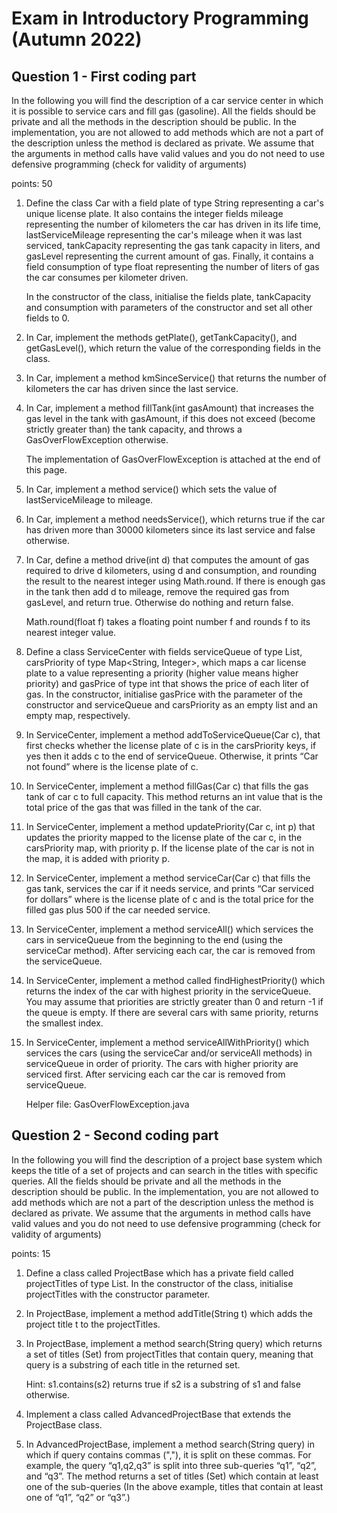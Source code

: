 # Exam in Introductory Programming (Autumn 2022)
## Question 1 - First coding part
In the following you will find the description of a car service center in which it is possible to service cars and fill gas (gasoline). All the fields should be private and all the methods in the description should be public. In the implementation, you are not allowed to add methods which are not a part of the description unless the method is declared as private. We assume that the arguments in method calls have valid values and you do not need to use defensive programming (check for validity of arguments)  

points: 50

1. Define the class Car with a field plate of type String representing a car's unique license plate. It also contains the integer fields mileage representing the number of kilometers the car has driven in its life time, lastServiceMileage representing the car's mileage when it was last serviced, tankCapacity representing the gas tank capacity in liters, and gasLevel representing the current amount of gas. Finally, it contains a field consumption of type float representing the number of liters of gas the car consumes per kilometer driven. 

    In the constructor of the class, initialise the fields plate, tankCapacity and consumption with parameters of the constructor and set all other fields to 0.

2. In Car, implement the methods getPlate(), getTankCapacity(), and getGasLevel(), which return the value of the corresponding fields in the class.

3. In Car, implement a method kmSinceService() that returns the number of kilometers the car has driven since the last service.

4. In Car, implement a method fillTank(int gasAmount) that increases the gas level in the tank with gasAmount, if this does not exceed (become strictly greater than) the tank capacity, and throws a GasOverFlowException otherwise. 

    The implementation of GasOverFlowException is attached at the end of this page.

5. In Car, implement a method service() which sets the value of lastServiceMileage to mileage.

6. In Car, implement a method needsService(), which returns true if the car has driven more than 30000 kilometers since its last service and false otherwise.

7. In Car, define a method drive(int d) that computes the amount of gas required to drive d kilometers, using d and consumption, and rounding the result to the nearest integer using Math.round. If there is enough gas in the tank then add d to mileage, remove the required gas from gasLevel, and return true. Otherwise do nothing and return false.

    Math.round(float f) takes a floating point number f and rounds f to its nearest integer value.

8. Define a class ServiceCenter with fields serviceQueue of type List<Car>, carsPriority of type Map<String, Integer>, which maps a car license plate to a value representing a priority (higher value means higher priority) and gasPrice of type int that shows the price of each liter of gas. In the constructor, initialise gasPrice with the parameter of the constructor and serviceQueue and carsPriority as an empty list and an empty map, respectively.

9. In ServiceCenter, implement a method addToServiceQueue(Car c), that first checks whether the license plate of c is in the carsPriority keys, if yes then it adds c to the end of serviceQueue. Otherwise, it prints “Car <license plate> not found” where <license plate> is the license plate of c.

10. In ServiceCenter, implement a method fillGas(Car c) that fills the gas tank of car c to full capacity. This method returns an int value that is the total price of the gas that was filled in the tank of the car. 

11. In ServiceCenter, implement a method updatePriority(Car c, int p) that updates the priority mapped to the license plate of the car c, in the carsPriority map, with priority p. If the license plate of the car is not in the map, it is added with priority p.

12. In ServiceCenter, implement a method serviceCar(Car c) that fills the gas tank, services the car if it needs service, and prints “Car <license plate> serviced for <price> dollars” where <license plate> is the license plate of c and <price> is the total price for the filled gas plus 500 if the car needed service.

13. In ServiceCenter, implement a method serviceAll() which services the cars in serviceQueue from the beginning to the end (using the serviceCar method). After servicing each car, the car is removed from the serviceQueue.

14. In ServiceCenter, implement a method called findHighestPriority() which returns the index of the car with highest priority in the serviceQueue. You may assume that priorities are strictly greater than 0 and return -1 if the queue is empty. If there are several cars with same priority, returns the smallest index.

15. In ServiceCenter, implement a method serviceAllWithPriority() which services the cars (using the serviceCar and/or serviceAll methods) in serviceQueue in order of priority. The cars with higher priority are serviced first. After servicing each car the car is removed from serviceQueue.

    Helper file: GasOverFlowException.java

## Question 2 - Second coding part
In the following you will find the description of a project base system which keeps the title of a set of projects and can search in the titles with specific queries. All the fields should be private and all the methods in the description should be public. In the implementation, you are not allowed to add methods which are not a part of the description unless the method is declared as private. We assume that the arguments in method calls have valid values and you do not need to use defensive programming (check for validity of arguments) 

points: 15

1. Define a class called ProjectBase which has a private field called projectTitles of type List<String>. In the constructor of the class, initialise projectTitles with the constructor parameter.

2. In ProjectBase, implement a method addTitle(String t) which adds the project title t to the projectTitles.

3. In ProjectBase, implement a method search(String query) which returns a set of titles (Set<String>) from projectTitles that contain query, meaning that query is a substring of each title in the returned set. 

    Hint: s1.contains(s2) returns true if s2 is a substring of s1 and false otherwise.

4. Implement a class called AdvancedProjectBase that extends the ProjectBase class.

5. In AdvancedProjectBase, implement a method search(String query) in which if query contains commas (","), it is split on these commas. For example, the query “q1,q2,q3” is split into three sub-queries “q1”, “q2”, and “q3”. The method returns a set of titles (Set<String>) which contain at least one of the sub-queries (In the above example, titles that contain at least one of “q1”, “q2” or “q3”.)